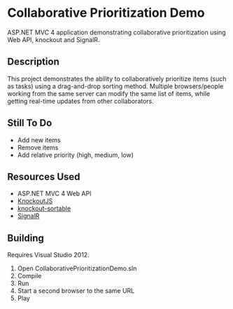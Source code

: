 # Collaborative Prioritization Demo

ASP.NET MVC 4 application demonstrating collaborative prioritization using Web API, knockout and SignalR.

## Description

This project demonstrates the ability to collaboratively prioritize items (such as tasks) using a drag-and-drop sorting method.  Multiple browsers/people working from the same server can modify the same list of items, while getting real-time updates from other collaborators.

## Still To Do

* Add new items
* Remove items
* Add relative priority (high, medium, low)

## Resources Used

* ASP.NET MVC 4 Web API
* [KnockoutJS](http://knockoutjs.com/)
* [knockout-sortable](https://github.com/rniemeyer/knockout-sortable)
* [SignalR](https://github.com/SignalR/SignalR)

## Building

Requires Visual Studio 2012.

1. Open CollaborativePrioritizationDemo.sln
2. Compile
3. Run
4. Start a second browser to the same URL
5. Play


